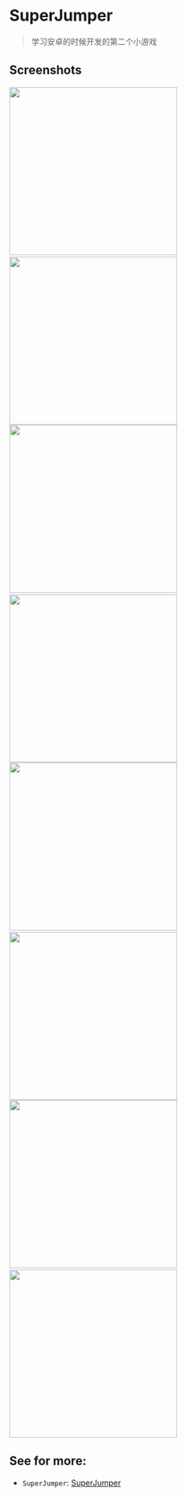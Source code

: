 # SuperJumper

>	学习安卓的时候开发的第二个小游戏

## Screenshots

<img src="1.png" width="300">
&nbsp;&nbsp;&nbsp;&nbsp;
<img src="2.png" width="300">

<img src="3.png" width="300">
&nbsp;&nbsp;&nbsp;&nbsp;
<img src="4.png" width="300">

<img src="5.png" width="300">
&nbsp;&nbsp;&nbsp;&nbsp;
<img src="6.png" width="300">

<img src="7.png" width="300">
&nbsp;&nbsp;&nbsp;&nbsp;
<img src="8.png" width="300">

## See for more:

- `SuperJumper`: [SuperJumper](https://github.com/huangruichang/SuperJumper)